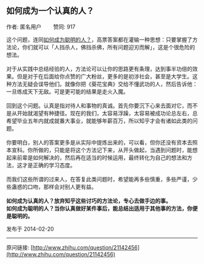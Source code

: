 ## 如何成为一个认真的人？

作者: 匿名用户&nbsp;&nbsp;&nbsp;&nbsp;&nbsp;&nbsp;&nbsp;&nbsp;赞同: 917


这个问题，连同<a href="http://www.zhihu.com/question/22790970" class="internal">如何成为聪明的人？</a>，高票答案都在灌输一种思想：只要掌握了方法论，你们就可以「人挡杀人，佛挡杀佛，所有问题迎刃而解」，这是个很危险的想法。<br><br>对于从实践中总结经验的人，方法论可以让你的思路更有条理，达到事半功倍的效果。但是对于在后面给你点赞的广大粉丝，更多的是初涉社会，甚至是大学生。这种方法无疑会误导他们。就像你把《葵花宝典》交给不懂武功的人，然后告诉他：一旦练成天下无敌。可是更可能的结果是走火入魔。<br><br>回到这个问题。认真是指对待人和事物的真诚。首先你要沉下心来去面对它，而不是从开始就渴望有种捷径。现在的我们，太容易浮躁，太容易被成功论总左右，总希望毕业五年内就成就番大事业，就能够年薪百万，所以知乎才会有诸如此类的问题。<br><br>你要明白，别人的答案更多是从实际中提炼出来的，可以看，但你还没有资本去照本宣科。你所做的，只能是将这个方法记下来，从开头做起，当遇到问题时，能想起来前辈是如何解决的，然后再在适当的时候运用，最终转化为自己的想法和方法，这才是正确的学习态度。<br><br>而我们这些所谓的过来人，在答复此类问题时，希望能再多些慎重，多些严谨，少些蛊惑的口吻，那样会对别人更有益。<br><br><strong>如何成为认真的人？放弃知乎这些讨巧的方法论，专心去做手边的事。</strong><br><strong>如何成为聪明的人？当你认真做好某件事后，能总结出适用于其他事的方法，你便是聪明的。</strong>



发布于 2014-02-20



---
原问链接: [http://www.zhihu.com/question/21142456](http://www.zhihu.com/question/21142456)